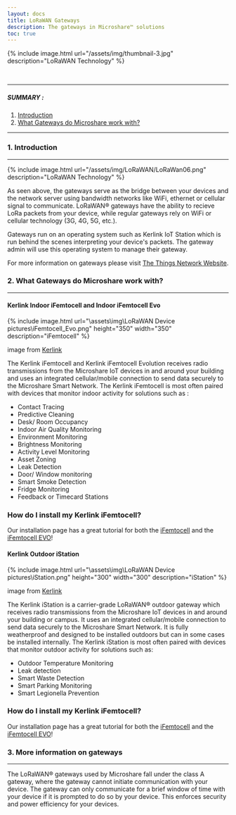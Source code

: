 ```yaml
---
layout: docs
title: LoRaWAN Gateways
description: The gateways in Microshare™ solutions
toc: true
---
```






{% include image.html url="/assets/img/thumbnail-3.jpg" description="LoRaWAN Technology" %}

<br>

---------------------------------------

##### SUMMARY : 

1. [Introduction](./#1-introduction)
2. [What Gateways do Microshare work with?](#2-what-gateways-do-microshare-work-with)


---------------------------------------
### 1. Introduction
---------------------------------------
{% include image.html url="/assets/img/LoRaWAN/LoRaWan06.png" description="LoRaWAN Technology" %}

As seen above, the gateways serve as the bridge between your devices and the network server using bandwidth networks like WiFi, ethernet or cellular signal to communicate. LoRaWAN® gateways have the ability to recieve LoRa packets from your device, while regular gateways rely on WiFi or cellular technology (3G, 4G, 5G, etc.). 

Gateways run on an operating system such as Kerlink IoT Station which is run behind the scenes interpreting your device's packets. The gateway admin will use this operating system to manage their gateway. 

For more information on gateways please visit [The Things Network Website](https://www.thethingsnetwork.org/docs/gateways/).



### 2. What Gateways do Microshare work with?
---------------------------------------
<!--Need to complete this list-->
#### Kerlink Indoor iFemtocell and Indoor iFemtocell Evo

{% include image.html url="\assets\img\LoRaWAN Device pictures\iFemtocell_Evo.png" height="350" width="350" description="iFemtocell" %}

image from [Kerlink](https://www.kerlink.com/product/wirnet-ifemtocell-evolution/)

The Kerlink iFemtocell and Kerlink iFemtocell Evolution receives radio transmissions from the Microshare IoT devices in and around your building and uses an integrated cellular/mobile connection to send data securely to the Microshare Smart Network. The Kerlink iFemtocell is most often paired with devices that monitor indoor activity for solutions such as :

- Contact Tracing
- Predictive Cleaning
- Desk/ Room Occupancy
- Indoor Air Quality Monitoring
- Environment Monitoring
- Brightness Monitoring
- Activity Level Monitoring
- Asset Zoning
- Leak Detection
- Door/ Window monitoring
- Smart Smoke Detection
- Fridge Monitoring
- Feedback or Timecard Stations

### How do I install my Kerlink iFemtocell?
Our installation page has a great tutorial for both the [iFemtocell](/docs/2/installer/LoRaWAN/gateway-installations/indoor-ifemtocell) and the [iFemtocell EVO](/docs/2/installer/LoRaWAN/gateway-installations/indoor-ifemtocell-evo/)!

#### Kerlink Outdoor iStation


{% include image.html url="\assets\img\LoRaWAN Device pictures\iStation.png" height="300" width="300" description="iStation" %}

image from [Kerlink](https://www.kerlink.com/product/wirnet-istation/)

The Kerlink iStation is a carrier-grade LoRaWAN® outdoor gateway which receives radio transmissions from the Microshare IoT devices in and around your building or campus. It uses an integrated cellular/mobile connection to send data securely to the Microshare Smart Network. It is fully weatherproof and designed to be installed outdoors but can in some cases be installed internally. The Kerlink iStation is most often paired with devices that monitor outdoor activity for solutions such as:

- Outdoor Temperature Monitoring
- Leak detection
- Smart Waste Detection
- Smart Parking Monitoring
- Smart Legionella Prevention

### How do I install my Kerlink iFemtocell?
Our installation page has a great tutorial for both the [iFemtocell](/docs/2/installer/LoRaWAN/gateway-installations/indoor-ifemtocell) and the [iFemtocell EVO](/docs/2/installer/LoRaWAN/gateway-installations/indoor-ifemtocell-evo/)!



### 3. More information on gateways
---------------------------------------
The LoRaWAN® gateways used by Microshare fall under the class A gateway, where the gateway cannot initiate communication with your device. The gateway can only communicate for a brief window of time with your device if it is prompted to do so by your device. This enforces security and power efficiency for your devices. 


 




